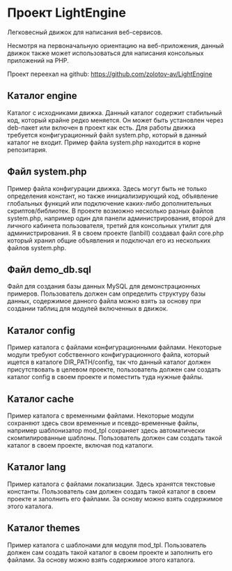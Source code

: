 Проект LightEngine
==================

Легковесный движок для написания веб-сервисов.

Несмотря на первоначальную ориентацию на веб-приложения, данный движок также
может использоваться для написания консольных приложений на PHP.

Проект переехал на github:
  https://github.com/zolotov-av/LightEngine

## Каталог engine

Каталог с исходниками движка. Данный каталог содержит стабильный код, который
крайне редко меняется. Он может быть установлен через deb-пакет или включен
в проект как есть. Для работы движка требуется конфигурационный файл system.php,
который в данный каталог не входит. Пример файла system.php находится в корне
репозитария.

## Файл system.php

Пример файла конфигурации движка. Здесь могут быть не только определения
констант, но также инициализирующий код, объявление глобальных функций или
подключение каких-либо дополнительных скриптов/библиотек. В проекте возможно
несколько разных файлов system.php, например один для панели администрирования,
второй для личного кабинета пользователя, третий для консольных утилит для
администрирования. Я в своем проекте (lanbill) создавал файл core.php который
хранил общие объявления и подключал его из нескольких файлов system.php.

## Файл demo_db.sql

Файл для создания базы данных MySQL для демонстрационных примеров. Пользователь
должен сам определить структуру базы данных, содержимое данного файла можно
взять за основу при создании таблиц для модулей включенных в движок.

## Каталог config

Пример каталога с файлами конфигурационными файлами. Некоторые модули требуют
собственного конфигурационного файла, который ищется в каталоге DIR_PATH/config,
так что данный каталог должен присутствовать в целевом проекте, пользователь
должен сам создать каталог config в своем проекте и поместить туда нужные файлы.

## Каталог cache

Пример каталога с временными файлами. Некоторые модули сохраняют здесь свои
временные и псевдо-временные файлы, например шаблонизатор mod_tpl сохраняет
здесь автоматически скомпилированные шаблоны. Пользователь должен сам создать
такой каталог в своем проекте, включая под каталоги.

## Каталог lang

Пример каталога с файлами локализации. Здесь хранятся текстовые константы.
Пользователь сам должен создать такой каталог в своем проекте и заполнить
его файлами. За основу можно взять содержимое этого каталога.

## Каталог themes

Пример каталога с шаблонами для модуля mod_tpl. Пользователь должен сам создать
такой каталог в своем проекте и заполнить его файлами. За основу можно взять
содержимое этого каталога.
